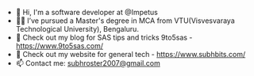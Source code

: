 - 👋 Hi, I'm a software developer at @Impetus
- 👨‍🎓 I’ve pursued a Master's degree in MCA from VTU(Visvesvaraya Technological University), Bengaluru.
- 📘 Check out my blog for SAS tips and tricks 9to5sas - https://www.9to5sas.com/
- 📘 Check out my website for general tech - https://www.subhbits.com/
- 📫 Contact me: subhroster2007@gmail.com

<!---
subhroster/subhroster is a ✨ special ✨ repository because its `README.md` (this file) appears on your GitHub profile.
You can click the Preview link to take a look at your changes.
--->
